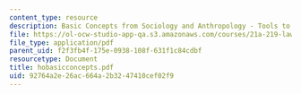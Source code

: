 ```yaml
---
content_type: resource
description: Basic Concepts from Sociology and Anthropology - Tools to Think with
file: https://ol-ocw-studio-app-qa.s3.amazonaws.com/courses/21a-219-law-and-society-spring-2003/92764a2e26ac664a2b3247410cef02f9_hobasicconcepts.pdf
file_type: application/pdf
parent_uid: f2f3fb4f-175e-0938-108f-631f1c84cdbf
resourcetype: Document
title: hobasicconcepts.pdf
uid: 92764a2e-26ac-664a-2b32-47410cef02f9
---
```

